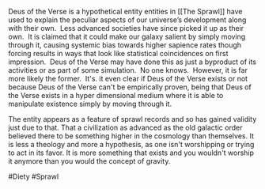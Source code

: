 Deus of the Verse is a hypothetical entity entities in [[The Sprawl]] have used to explain the peculiar aspects of our universe’s development along with their own.  Less advanced societies have since picked it up as their own.  It is claimed that it could make our galaxy salient by simply moving through it, causing systemic bias towards higher sapience rates though forcing results in ways that look like statistical coincidences on first impression.  Deus of the Verse may have done this as just a byproduct of its activities or as part of some simulation.  No one knows.  However, it is far more likely the former.  It's. it even clear if Deus of the Verse exists or not because Deus of the Verse can't be empirically proven, being that Deus of the Verse exists in a hyper dimensional medium where it is able to manipulate existence simply by moving through it.  

The entity appears as a feature of sprawl records and so has gained validity just due to that.  That a civilization as advanced as the old galactic order believed there to be something higher in the cosmology than themselves.  It is less a theology and more a hypothesis, as one isn't worshipping or trying to act in its favor.  It is more something that exists and you wouldn't worship it anymore than you would the concept of gravity.

#Diety 
#Sprawl 
